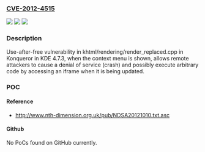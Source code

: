 ### [CVE-2012-4515](https://cve.mitre.org/cgi-bin/cvename.cgi?name=CVE-2012-4515)
![](https://img.shields.io/static/v1?label=Product&message=n%2Fa&color=blue)
![](https://img.shields.io/static/v1?label=Version&message=n%2Fa&color=blue)
![](https://img.shields.io/static/v1?label=Vulnerability&message=n%2Fa&color=brighgreen)

### Description

Use-after-free vulnerability in khtml/rendering/render_replaced.cpp in Konqueror in KDE 4.7.3, when the context menu is shown, allows remote attackers to cause a denial of service (crash) and possibly execute arbitrary code by accessing an iframe when it is being updated.

### POC

#### Reference
- http://www.nth-dimension.org.uk/pub/NDSA20121010.txt.asc

#### Github
No PoCs found on GitHub currently.

